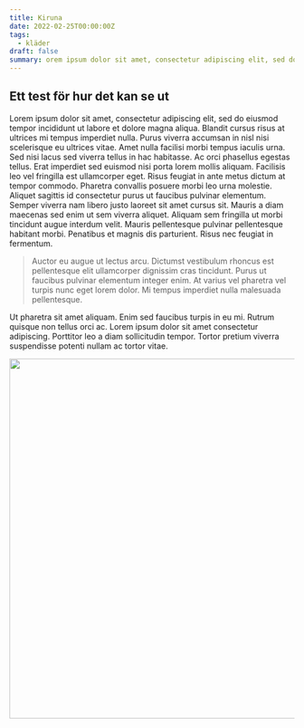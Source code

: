 ```yaml
---
title: Kiruna
date: 2022-02-25T00:00:00Z
tags:
  - kläder
draft: false
summary: orem ipsum dolor sit amet, consectetur adipiscing elit, sed do eiusmod tempor
---
```


## Ett test för hur det kan se ut

Lorem ipsum dolor sit amet, consectetur adipiscing elit, sed do eiusmod tempor incididunt ut labore et dolore magna aliqua. Blandit cursus risus at ultrices mi tempus imperdiet nulla. Purus viverra accumsan in nisl nisi scelerisque eu ultrices vitae. Amet nulla facilisi morbi tempus iaculis urna. Sed nisi lacus sed viverra tellus in hac habitasse. Ac orci phasellus egestas tellus. Erat imperdiet sed euismod nisi porta lorem mollis aliquam. Facilisis leo vel fringilla est ullamcorper eget. Risus feugiat in ante metus dictum at tempor commodo. Pharetra convallis posuere morbi leo urna molestie. Aliquet sagittis id consectetur purus ut faucibus pulvinar elementum. Semper viverra nam libero justo laoreet sit amet cursus sit. Mauris a diam maecenas sed enim ut sem viverra aliquet. Aliquam sem fringilla ut morbi tincidunt augue interdum velit. Mauris pellentesque pulvinar pellentesque habitant morbi. Penatibus et magnis dis parturient. Risus nec feugiat in fermentum.

> Auctor eu augue ut lectus arcu. Dictumst vestibulum rhoncus est pellentesque elit ullamcorper dignissim cras tincidunt. Purus ut faucibus pulvinar elementum integer enim. At varius vel pharetra vel turpis nunc eget lorem dolor. Mi tempus imperdiet nulla malesuada pellentesque.

Ut pharetra sit amet aliquam. Enim sed faucibus turpis in eu mi. Rutrum quisque non tellus orci ac. Lorem ipsum dolor sit amet consectetur adipiscing. Porttitor leo a diam sollicitudin tempor. Tortor pretium viverra suspendisse potenti nullam ac tortor vitae.

<img src="/uploads/capture.PNG" width="954" height="636" />

